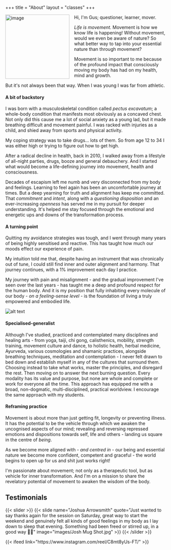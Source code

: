 +++
title = "About"
layout = "classes"
+++


<div class="article__head" style="">
    <img src="/images/gus.jpg" alt="image" height="200px" width="200px" style="float: left; margin-right: 15px;">
</div>
Hi, 
I'm Gus; questioner, learner, mover. 

*Life is movement.* Movement is how we know life is happening! Without movement, would we even be aware of nature? So what better way to tap into your essential nature than through movement?

Movement is so important to me because of the profound impact that consciously moving my body has had on my health, mind and growth. 

But it's not always been that way. When I was young I was far from athletic. 
#### A bit of backstory
I was born with a musculoskeletal condition called *pectus excavatum*; a whole-body condition that manifests most obviously as a concaved chest. Not only did this cause me a lot of social anxiety as a young lad, but it made breathing difficult and movement painful. I was racked with injuries as a child, and shied away from sports and physical activity. 

My coping strategy was to take drugs... lots of them. So from age 12 to 34 I was either high or trying to figure out how to get high. 

After a radical decline in health, back in 2010, I walked away from a lifestyle of all-night parties, drugs, booze and general debauchery. And I started what would become a life-defining journey into movement, health and consciousness. 

Decades of escapism left me numb and very disconnected from my body and feelings. Learning to feel again has been an uncomfortable journey at times. But a deep yearning for truth and alignment has keep me committed. That *commitment* and *intent*, along with a *questioning disposition* and an ever-increasing *openness* has served me in my pursuit for deeper understanding. It's helped me stay focused through the emotional and energetic ups and downs of the transformation process. 
#### A turning point
Quitting my avoidance strategies was tough, and I went through many years of being highly sensitised and reactive. This has taught how much our moods effect our experience of pain. 

My intuition told me that, despite having an instrument that was chronically out of tune, I could still find inner and outer alignment and harmony. That journey continues, with a 1% improvement each day I practice. 

My journey with pain and misalignment - and the gradual improvement I've seen over the last years - has taught me a deep and profound respect for the human body. And it is my position that fully inhabiting every molecule of our body - *on a feeling-sense level* - is the foundation of living a truly empowered and embodied life. 

![alt text](/images/gusbridge.jpg)

#### Specialised-generalist
Although I've studied, practiced and contemplated many disciplines and healing arts - from yoga, taiji, chi gong, calisthenics, mobility, strength training, movement culture and dance, to holistic health, herbal medicine, Ayurveda, various cosmologies and shamanic practices, alongside breathing techniques, meditation and contemplation - I never felt drawn to bed down and establish myself in any of the cultures that surround them. Choosing instead to take what works, master the principles, and disregard the rest. Then moving on to answer the next burning question. Every modality has its value and purpose, but none are whole and complete or work for everyone all the time. This approach has equipped me with a broad, non-dogmatic, multi-disciplined, practical worldview. I encourage the same approach with my students. 
#### Reframing practice
Movement is about more than just getting fit, longevity or preventing illness. It has the potential to be the vehicle through which we awaken the uncognised aspects of our mind; revealing and reversing repressed emotions and dispositions towards self, life and others - landing us square in the centre of *being*. 

As we become more aligned with - *and centred in* - our being and essential nature we become more confident, competent and graceful - the world begins to open up for us and shit just works right! 

I'm passionate about movement; not only as a therapeutic tool, but as vehicle for inner transformation. And I'm on a mission to share the revelatory potential of movement to awaken the wisdom of the body. 

<!-- ![alt text](/images/58.png) -->

<!--Slider-->

## Testimonials
{{< slider >}}
  {{< slide name="Joshua Arrowsmith" quote="Just wanted to say thanks again for the session on Saturday, great way to start the weekend and genuinely felt all kinds of good feelings in my body as I lay down to sleep that evening. Something had been freed or stirred up, in a good way 🙏🏼" image="images/Josh Mug Shot.jpg" >}}
{{< /slider >}}


<!--Instagram Feed-->
<p>
{{< ifeed link="https://www.instagram.com/reel/C8mt8yUs-FT/" >}}
</p>
